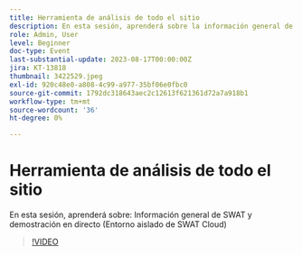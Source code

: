 ```yaml
---
title: Herramienta de análisis de todo el sitio
description: En esta sesión, aprenderá sobre la información general de SWAT y la demostración en directo (entorno limitado de SWAT Cloud)
role: Admin, User
level: Beginner
doc-type: Event
last-substantial-update: 2023-08-17T00:00:00Z
jira: KT-13818
thumbnail: 3422529.jpeg
exl-id: 920c48e0-a808-4c99-a977-35bf06e0fbc0
source-git-commit: 1792dc318643aec2c12613f621361d72a7a918b1
workflow-type: tm+mt
source-wordcount: '36'
ht-degree: 0%

---
```


# Herramienta de análisis de todo el sitio

En esta sesión, aprenderá sobre: Información general de SWAT y demostración en directo (Entorno aislado de SWAT Cloud)

>[!VIDEO](https://video.tv.adobe.com/v/3422529/?learn=on)
